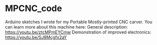 # MPCNC_code
Arduino sketches I wrote for my Portable Mostly-printed CNC carver. You can learn more about this machine here: 
General description: https://youtu.be/ztcMPmEYCmw
Demonstration of improved electronics: https://youtu.be/SJ8Mcgfx2aY

